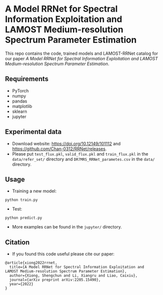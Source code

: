# A Model RRNet for Spectral Information Exploitation and LAMOST Medium-resolution Spectrum Parameter Estimation

This repo contains the code, trained models and LAMOST-RRNet catalog for our paper *A Model RRNet for Spectral Information Exploitation and LAMOST Medium-resolution Spectrum Parameter Estimation*.


## Requirements
- PyTorch
- numpy
- pandas
- matplotlib
- sklearn
- jupyter

## Experimental data
-  Download website: <https://doi.org/10.12149/101112> and <https://github.com/Chan-0312/RRNet/releases>.
- Please put `test_flux.pkl`, `valid_flux.pkl` and `train_flux.pkl` in the `data/refer_set/` directory and `DR7MRS_RRNet_parametes.csv` in the `data/` directory.

## Usage

- Training a new model:
```shell
python train.py
```

- Test:
```shell
python predict.py
```

- More examples can be found in the `jupyter/` directory.


## Citation

- If you found this code useful please cite our paper: 
```
@article{xiong2022rrnet,
  title={A Model RRNet for Spectral Information Exploitation and LAMOST Medium-resolution Spectrum Parameter Estimation},
  author={Xiong, Shengchun and Li, Xiangru and Liao, Caixiu},
  journal={arXiv preprint arXiv:2205.15490},
  year={2022}
}
```
